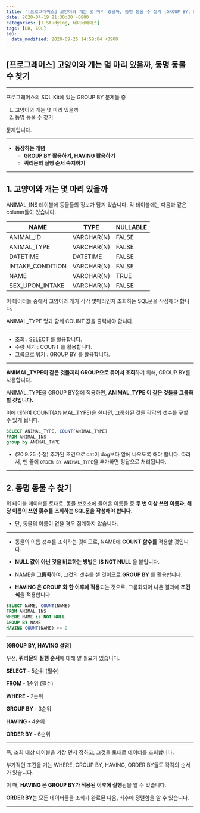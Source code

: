 ```yaml
---
title: '[프로그래머스] 고양이와 개는 몇 마리 있을까, 동명 동물 수 찾기 (GROUP BY, HAVING)'
date: 2020-04-19 21:30:00 +0800
categories: [1.Studying, 데이터베이스]
tags: [DB, SQL]
seo:
  date_modified: 2020-09-25 14:59:04 +0900
---
```




## **[프로그래머스] 고양이와 개는 몇 마리 있을까**, 동명 동물 수 찾기

------

프로그래머스의 SQL Kit에 있는 GROUP BY 문제들 중

1. 고양이와 개는 몇 마리 있을까
2. 동명 동물 수 찾기

문제입니다.

------

* **등장하는 개념**
  * **GROUP BY 활용하기, HAVING 활용하기**
  * **쿼리문의 실행 순서 숙지하기**

------



## **1. 고양이와 개는 몇 마리 있을까**

ANIMAL_INS 테이블에 동물들의 정보가 담겨 있습니다. 각 테이블에는 다음과 같은 column들이 있습니다.

| NAME             | TYPE       | NULLABLE |
| ---------------- | ---------- | -------- |
| ANIMAL_ID        | VARCHAR(N) | FALSE    |
| ANIMAL_TYPE      | VARCHAR(N) | FALSE    |
| DATETIME         | DATETIME   | FALSE    |
| INTAKE_CONDITION | VARCHAR(N) | FALSE    |
| NAME             | VARCHAR(N) | TRUE     |
| SEX_UPON_INTAKE  | VARCHAR(N) | FALSE    |

이 데이터들 중에서 고양이와 개가 각각 몇마리인지 조회하는 SQL문을 작성해야 합니다.

ANIMAL_TYPE 명과 함께 COUNT 값을 출력해야 합니다.

------

* 조회 : SELECT 를 활용합니다.
* 수량 세기 : COUNT 를 활용합니다.
* 그룹으로 묶기 : GROUP BY 를 활용합니다.

------

**ANIMAL_TYPE이 같은 것들끼리 GROUP으로 묶어서 조회**하기 위해, GROUP BY를 사용합니다.

ANIMAL_TYPE을  GROUP BY절에 적용하면, **ANIMAL_TYPE 이 같은 것들을 그룹화할 것입니다.**

이에 대하여 COUNT(ANIMAL_TYPE)을 한다면, 그룹화된 것들 각각의 갯수를 구할 수 있게 됩니다.

```sql
SELECT ANIMAL_TYPE, COUNT(ANIMAL_TYPE)
FROM ANIMAL_INS
group by ANIMAL_TYPE
```

* (20.9.25 수정) 추가된 조건으로 cat이 dog보다 앞에 나오도록 해야 합니다. 따라서, 맨 끝에 `ORDER BY ANIMAL_TYPE`을 추가하면 정답으로 처리됩니다.



------



## **2. 동명 동물 수 찾기**

위 테이블 데이터를 토대로, 동물 보호소에 들어온 이름들 중 **두 번 이상 쓰인 이름과, 해당 이름이 쓰인 횟수를 조회하는 SQL문을 작성해야 합니다.**

* 단, 동물의 이름이 없을 경우 집계하지 않습니다.

------

* 동물의 이름 갯수를 조회하는 것이므로, NAME에 **COUNT 함수를** 적용할 것입니다.
* **NULL 값이 아닌 것을 비교하는 방법**은 **IS NOT NULL** 을 붙입니다.

* NAME을 **그룹화**하여, 그것의 갯수를 셀 것이므로 **GROUP BY** 를 활용합니다.
* **HAVING 은 GROUP 화 한 이후에 적용**되는 것으로, 그룹화되어 나온 결과에 **조건식**을 적용합니다.

```sql
SELECT NAME, COUNT(NAME)
FROM ANIMAL_INS
WHERE NAME is NOT NULL
GROUP BY NAME
HAVING COUNT(NAME) >= 2
```

------

**[GROUP BY, HAVING 설명]**

우선, **쿼리문의 실행 순서**에 대해 알 필요가 있습니다.

**SELECT -** 5순위 (필수)

**FROM -** 1순위 (필수)

**WHERE -** 2순위

**GROUP BY -** 3순위

**HAVING -** 4순위

**ORDER BY -** 6순위

------

즉, 조회 대상 테이블을 가장 먼저 정하고, 그것을 토대로 데이터를 조회합니다.

부가적인 조건을 거는 WHERE, GROUP BY, HAVING, ORDER BY들도 각각의 순서가 있습니다.

이 때, **HAVING 은 GROUP BY가 적용된 이후에 실행**됨을 알 수 있습니다.

**ORDER BY**는 모든 데이터들을 조회가 완료된 다음, 최후에 정렬함을 알 수 있습니다.

------

